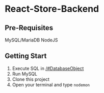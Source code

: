 # React-Store-Backend

## Pre-Requisites
MySQL/MariaDB
NodeJS

## Getting Start
1. Execute SQL in
[/#DatabaseObject](https://github.com/arbaieffendi/React-Store-Backend/tree/master/%23DatabaseObject)
2. Run MySQL
3. Clone this project
4. Open your terminal and type
`nodemon`
